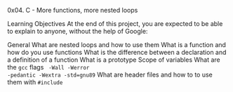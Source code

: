 0x04. C - More functions, more nested loops

Learning Objectives
At the end of this project, you are expected to be able to explain to anyone, without the help of Google:

General
What are nested loops and how to use them
What is a function and how do you use functions
What is the difference between a declaration and a definition of a function
What is a prototype
Scope of variables
What are the <code>gcc</code> flags <code> -Wall -Werror -pedantic -Wextra -std=gnu89</code>
What are header files and how to to use them with <code>#include</code>



